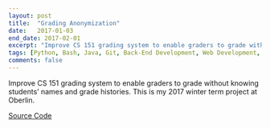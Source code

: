```yaml
---
layout: post
title:  "Grading Anonymization"
date:   2017-01-03
end_date: 2017-02-01
excerpt: "Improve CS 151 grading system to enable graders to grade without knowing students’ names and grade histories."
tags: [Python, Bash, Java, Git, Back-End Development, Web Development, Project]
comments: false
---
```


Improve CS 151 grading system to enable graders to grade without knowing students’ names and grade histories. This is my 2017 winter term project at Oberlin.

<div markdown="0">
	<a href="https://github.com/ai-xiaihai/WT2017-GradingAnonymization" class="btn btn-info">
	Source Code
</a></div>
